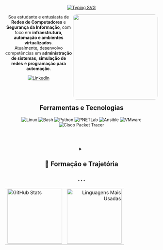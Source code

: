 
<div align="center">
  
[![Typing SVG](https://readme-typing-svg.demolab.com?font=Fira+Code&pause=1000&width=435&lines=Ol%C3%A1%2C+eu+sou+o+Murilo!;Amo+redes+e+seguran%C3%A7a+)](https://git.io/typing-svg)

<div align="center">
  <img src="https://github.com/user-attachments/assets/88e62895-1d98-4dcf-8b9b-5302854f3c86" width="280px" align="right" style="border-radius: 12px;"/>
</div>

Sou estudante e entusiasta de **Redes de Computadores** e **Segurança da Informação**, com foco em **infraestrutura, automação e ambientes virtualizados**.  
Atualmente, desenvolvo competências em **administração de sistemas**, **simulação de redes** e **programação para automação**.  

<p align="center">
  <a href="https://www.linkedin.com/in/murilocardoso7" target="_blank">
    <img src="https://img.shields.io/badge/LinkedIn-0A66C2?style=for-the-badge&logo=linkedin&logoColor=white" alt="LinkedIn"/>
  </a>
</p>

<br><br>

## Ferramentas e Tecnologias

![Linux](https://img.shields.io/badge/Linux-FCC624?style=for-the-badge&logo=linux&logoColor=black)
![Bash](https://img.shields.io/badge/Bash-4EAA25?style=for-the-badge&logo=gnubash&logoColor=white)
![Python](https://img.shields.io/badge/Python-3776AB?style=for-the-badge&logo=python&logoColor=white)
![PNETLab](https://img.shields.io/badge/PNETLab-0A84FF?style=for-the-badge&logo=gnometerminal&logoColor=white)
![Ansible](https://img.shields.io/badge/Ansible-EE0000?style=for-the-badge&logo=ansible&logoColor=white)
![VMware](https://img.shields.io/badge/VMware-607078?style=for-the-badge&logo=vmware&logoColor=white)
![Cisco Packet Tracer](https://img.shields.io/badge/Cisco%20Packet%20Tracer-0D6EFD?style=for-the-badge&logo=cisco&logoColor=white)

<br><br>

<details>
  <summary><h2>📘 Formação e Trajetória</h2></summary>

Meu primeiro contato com a tecnologia ocorreu aos 6 anos, quando comecei a explorar computadores de forma autodidata. Desde então, mantenho uma relação contínua com o setor, somando 20 anos de experiência prática e mais de uma década de estudos direcionados a Tecnologia da Informação.

Atualmente, atuo como Jovem Aprendiz em TI, desenvolvendo experiência prática em suporte técnico, infraestrutura e sistemas corporativos.

</details>

<p align="center" style="opacity:0.8;">⬩ ⬩ ⬩</p>

<table style="width:100%;">
  <tr>
    <td align="left">
      <img height="180em" src="https://github-readme-stats.vercel.app/api?username=murilocardoso7&show_icons=true&theme=default&hide_border=false&locale=pt-br" alt="GitHub Stats" />
    </td>
    <td align="right">
      <img height="180em" src="https://github-readme-stats.vercel.app/api/top-langs?username=murilocardoso7&show_icons=true&layout=compact&theme=default&locale=pt-br" alt="Linguagens Mais Usadas" />
    </td>
  </tr>
  
</table>


</div>


